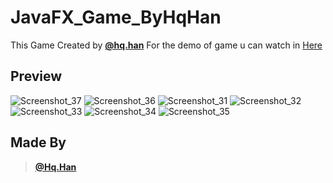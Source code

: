 # JavaFX_Game_ByHqHan
This Game Created by <a href="https://www.instagram.com/hq.han/tagged/?next=%2Fhq.han%2F&hl=id"><b>@hq.han</b></a>
For the demo of game u can watch in <a href="https://www.instagram.com/reel/CiAdCd4Jepb/?utm_source=ig_web_copy_link">Here</a>

## Preview
![Screenshot_37](https://user-images.githubusercontent.com/121380847/210131844-87f0b29c-7b08-4d9c-a630-4c91f55d4a69.png)
![Screenshot_36](https://user-images.githubusercontent.com/121380847/210131870-bbc52e7a-1349-414d-b864-04f735dd2a73.png)
![Screenshot_31](https://user-images.githubusercontent.com/121380847/210131884-58b47757-54f0-41db-a6ea-a59b1cfdd272.png)
![Screenshot_32](https://user-images.githubusercontent.com/121380847/210131891-af51f693-7471-4a00-867c-1b4a66abe5c9.png)
![Screenshot_33](https://user-images.githubusercontent.com/121380847/210131909-b3646ed1-7b08-4e38-97e4-c8dd97231c4a.png)
![Screenshot_34](https://user-images.githubusercontent.com/121380847/210131914-b28030de-c5ea-4c0e-b8fc-cb25898484ee.png)
![Screenshot_35](https://user-images.githubusercontent.com/121380847/210131920-9099a55b-224d-413f-b31f-8e738cdc5955.png)

## Made By
><a href="https://www.instagram.com/hq.han/tagged/?next=%2Fhq.han%2F&hl=id"><b>@Hq.Han</b></a>
